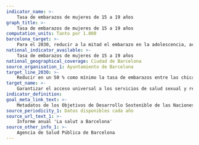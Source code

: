 ```yaml
---
indicator_name: >-
    Tasa de embarazos de mujeres de 15 a 19 años
graph_title: >-
    Tasa de embarazos de mujeres de 15 a 19 años
computation_units: Tanto por 1.000
barcelona_target: >-
    Para el 2030, reducir a la mitad el embarazo en la adolescencia, acortando también las diferencias entre distritos 
national_indicator_available: >-
    Tasa de embarazos de mujeres de 15 a 19 años
national_geographical_coverage: Ciudad de Barcelona
source_organisation_1: Ayuntamiento de Barcelona
target_line_2030: >-
    Reducir en un 50 % como mínimo la tasa de embarazos entre las chicas de 15 a 19 años: Por debajo de 9,5 por mil
target_name: >-
    Garantizar el acceso universal a los servicios de salud sexual y reproductiva, incluidos los de planificación familiar, información y educación, así como la integración de la salud reproductiva en las estrategias y los programas nacionales
indicator_definition:
goal_meta_link_text: >-
    Metadatos de los Objetivos de Desarrollo Sostenible de las Naciones Unidas (pdf 894kB)
source_periodicity_1: Datos disponibles cada año
source_url_text_1: >-
    Informe anual 'La salut a Barcelona'   
source_other_info_1: >-
    Agencia de Salud Pública de Barcelona  
---
```

